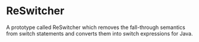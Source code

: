 # ReSwitcher
 A prototype called ReSwitcher which removes the fall-through semantics from switch statements and converts them into switch expressions for Java.
